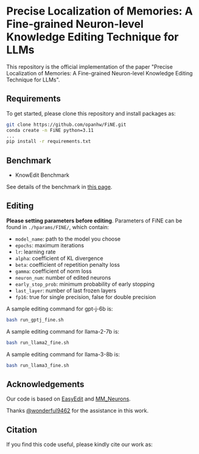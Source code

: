 # Precise Localization of Memories: A Fine-grained Neuron-level Knowledge Editing Technique for LLMs
This repository is the official implementation of the paper "Precise Localization of Memories: A Fine-grained Neuron-level Knowledge Editing Technique for LLMs".

## Requirements

To get started, please clone this repository and install packages as:

```bash
git clone https://github.com/opanhw/FiNE.git
conda create -n FiNE python=3.11
...
pip install -r requirements.txt
```

## Benchmark

- KnowEdit Benchmark

See details of the benchmark in [this page](https://huggingface.co/datasets/zjunlp/KnowEdit).

## Editing

**Please setting parameters before editing**. Parameters of FiNE can be found in `./hparams/FINE/`, which contain:

- `model_name`: path to the model you choose
- `epochs`: maximum iterations
- `lr`: learning rate
- `alpha`: coefficient of KL divergence
- `beta`: coefficient of repetition penalty loss
- `gamma`: coefficient of norm loss
- `neuron_num`: number of edited neurons 
- `early_stop_prob`: minimum probability of early stopping
- `last_layer`: number of last frozen layers
- `fp16`: true for single precision, false for double precision

A sample editing command for gpt-j-6b is:

```bash
bash run_gptj_fine.sh
```

A sample editing command for llama-2-7b is:

```bash
bash run_llama2_fine.sh
```

A sample editing command for llama-3-8b is:

```bash
bash run_llama3_fine.sh
```

## Acknowledgements

Our code is based on [EasyEdit](https://github.com/zjunlp/EasyEdit) and [MM_Neurons](https://github.com/opanhw/MM_Neurons).

Thanks [@wonderful9462](https://github.com/wonderful9462) for the assistance in this work.

## Citation

If you find this code useful, please kindly cite our work as:

```bibtex

```


